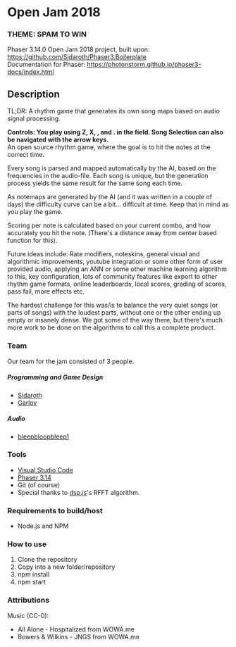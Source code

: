 # Open Jam 2018
### THEME: SPAM TO WIN

Phaser 3.14.0 Open Jam 2018 project, built upon: https://github.com/Sidaroth/Phaser3.Boilerplate </br>
Documentation for Phaser: https://photonstorm.github.io/phaser3-docs/index.html

## Description
TL;DR: A rhythm game that generates its own song maps based on audio signal processing. 

<b>Controls: You play using Z, X, , and . in the field. Song Selection can also be navigated with the arrow keys.</b></br>
An open source rhythm game, where the goal is to hit the notes at the correct time.

Every song is parsed and mapped automatically by the AI, based on the frequencies in the audio-file. Each song is unique, but the generation process yields the same result for the same song each time.

As notemaps are generated by the AI (and it was written in a couple of days) the difficulty curve can be a bit... difficult at time. Keep that in mind as you play the game. 

Scoring per note is calculated based on your current combo, and how accurately you hit the note. (There's a distance away from center based function for this). 

Future ideas include: Rate modifiers, noteskins, general visual and algorithmic improvements, youtube integration or some other form of user provided audio, applying an ANN or some other machine learning algorithm to this, key configuration, lots of community features like export to other rhythm game formats, online leaderboards, local scores, grading of scores, pass fail, more effects etc.

The hardest challenge for this was/is to balance the very quiet songs (or parts of songs) with the loudest parts, without one or the other ending up empty or insanely dense. We got some of the way there, but there's much more work to be done on the algorithms to call this a complete product.

### Team
Our team for the jam consisted of 3 people.

##### Programming and Game Design
 - [Sidaroth](https://github.com/sidaroth)
 - [Garlov](https://github.com/garlov)

##### Audio
- [bleepbloopbleep1](https://github.com/bleepbloopbleep1)

### Tools
-   [Visual Studio Code](https://github.com/Microsoft/vscode)
-   [Phaser 3.14](https://github.com/photonstorm/phaser)
- Git (of course)
- Special thanks to [dsp.js](https://github.com/corbanbrook/dsp.js)'s RFFT algorithm.

### Requirements to build/host
-   Node.js and NPM

### How to use
1. Clone the repository
2. Copy into a new folder/repository
3. npm install
4. npm start

### Attributions
Music (CC-0):
- All Alone - Hospitalized from WOWA.me
- Bowers & Wilkins - JNGS from WOWA.me
